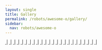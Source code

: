 ```yaml
---
layout: single
title: Gallery
permalink: /robots/awesome-o/gallery/
sidebar:
  nav: robots/awesome-o
---
```


<!-- Add jQuery library -->
<script type="text/javascript" src="http://code.jquery.com/jquery-latest.min.js"></script>

<!-- Add mousewheel plugin (this is optional) -->
<script type="text/javascript" src="\assets\js\plugins\fancybox\source\lib\jquery.mousewheel.pack.js"></script>

<!-- Add fancyBox -->
<link rel="stylesheet" href="\assets\js\plugins\fancybox\source\jquery.fancybox.css?v=2.1.7" type="text/css" media="screen" />
<script type="text/javascript" src="/assets/js/plugins/fancybox/source/jquery.fancybox.pack.js?v=2.1.7"></script>

<!-- Optionally add helpers - button, thumbnail and/or media -->
<link rel="stylesheet" href="/assets/js/plugins/fancybox/source/helpers/jquery.fancybox-buttons.css?v=1.0.5" type="text/css" media="screen" />
<script type="text/javascript" src="/assets/js/plugins/fancybox/source/helpers/jquery.fancybox-buttons.js?v=1.0.5"></script>
<script type="text/javascript" src="/assets/js/plugins/fancybox/source/helpers/jquery.fancybox-media.js?v=1.0.6"></script>

<link rel="stylesheet" href="/assets/js/plugins/fancybox/source/helpers/jquery.fancybox-thumbs.css?v=1.0.7" type="text/css" media="screen" />
<script type="text/javascript" src="/assets/js/plugins/fancybox/source/helpers/jquery.fancybox-thumbs.js?v=1.0.7"></script>

<script type="text/javascript">
    $(document).ready(function() {
        $(".fancybox").fancybox();
    });
</script>

<p>
    <a class="fancybox" rel="group" href="/assets/images/robots/awesome-o/side_view_1.jpg">
        <img src="/assets/images/robots/awesome-o/side_view_1.jpg" alt="" style="max-width: 30%; height: auto; width: auto\9;"/>
      </a>
    | <a class="fancybox" rel="group" href="/assets/images/robots/awesome-o/side_view_2.jpg">
        <img src="/assets/images/robots/awesome-o/side_view_2.jpg" alt="" style="max-width: 30%; height: auto; width: auto\9;"/>
      </a>
    | <a class="fancybox" rel="group" href="/assets/images/robots/awesome-o/side_view_3.jpg">
        <img src="/assets/images/robots/awesome-o/side_view_3.jpg" alt="" style="max-width: 30%; height: auto; width: auto\9;"/>
      </a>
    | <a class="fancybox" rel="group" href="/assets/images/robots/awesome-o/side_view_4.jpg">
        <img src="/assets/images/robots/awesome-o/side_view_4.jpg" alt="" style="max-width: 30%; height: auto; width: auto\9;"/>
      </a>
    | <a class="fancybox" rel="group" href="/assets/images/robots/awesome-o/side_view_5.jpg">
        <img src="/assets/images/robots/awesome-o/side_view_5.jpg" alt="" style="max-width: 30%; height: auto; width: auto\9;"/>
      </a>
    | <a class="fancybox" rel="group" href="/assets/images/robots/awesome-o/claw_block_2.jpg">
        <img src="/assets/images/robots/awesome-o/claw_block_2.jpg" alt="" style="max-width: 30%; height: auto; width: auto\9;"/>
      </a>
    | <a class="fancybox" rel="group" href="/assets/images/robots/awesome-o/claw_gears_1.jpg">
        <img src="/assets/images/robots/awesome-o/claw_gears_1.jpg" alt="" style="max-width: 30%; height: auto; width: auto\9;"/>
      </a>
    | <a class="fancybox" rel="group" href="/assets/images/robots/awesome-o/claw_mechanism_1.jpg">
        <img src="/assets/images/robots/awesome-o/claw_mechanism_1.jpg" alt="" style="max-width: 30%; height: auto; width: auto\9;"/>
      </a>
    | <a class="fancybox" rel="group" href="/assets/images/robots/awesome-o/claw_gears_2.jpg">
        <img src="/assets/images/robots/awesome-o/claw_gears_2.jpg" alt="" style="max-width: 30%; height: auto; width: auto\9;"/>
      </a>
    | <a class="fancybox" rel="group" href="/assets/images/robots/awesome-o/front_sensors_1.jpg">
        <img src="/assets/images/robots/awesome-o/front_sensors_1.jpg" alt="" style="max-width: 30%; height: auto; width: auto\9;"/>
      </a>
    | <a class="fancybox" rel="group" href="/assets/images/robots/awesome-o/front_sensors_2.jpg">
        <img src="/assets/images/robots/awesome-o/front_sensors_2.jpg" alt="" style="max-width: 30%; height: auto; width: auto\9;"/>
      </a>
    | <a class="fancybox" rel="group" href="/assets/images/robots/awesome-o/front_sensors_3.jpg">
        <img src="/assets/images/robots/awesome-o/front_sensors_3.jpg" alt="" style="max-width: 30%; height: auto; width: auto\9;"/>
      </a>
    | <a class="fancybox" rel="group" href="/assets/images/robots/awesome-o/lift_mechanism_1.jpg">
        <img src="/assets/images/robots/awesome-o/lift_mechanism_1.jpg" alt="" style="max-width: 30%; height: auto; width: auto\9;"/>
      </a>
    | <a class="fancybox" rel="group" href="/assets/images/robots/awesome-o/lift_gears_1.jpg">
        <img src="/assets/images/robots/awesome-o/lift_gears_1.jpg" alt="" style="max-width: 30%; height: auto; width: auto\9;"/>
      </a>
    | <a class="fancybox" rel="group" href="/assets/images/robots/awesome-o/rear_1.jpg">
        <img src="/assets/images/robots/awesome-o/rear_1.jpg" alt="" style="max-width: 30%; height: auto; width: auto\9;"/>
      </a>
    | <a class="fancybox" rel="group" href="/assets/images/robots/awesome-o/rear_2.jpg">
        <img src="/assets/images/robots/awesome-o/rear_2.jpg" alt="" style="max-width: 30%; height: auto; width: auto\9;"/>
      </a>
    | <a class="fancybox" rel="group" href="/assets/images/robots/awesome-o/rear_gear_1.jpg">
        <img src="/assets/images/robots/awesome-o/rear_gear_1.jpg" alt="" style="max-width: 30%; height: auto; width: auto\9;"/>
      </a>
    | <a class="fancybox" rel="group" href="/assets/images/robots/awesome-o/rear_gear_2.jpg">
        <img src="/assets/images/robots/awesome-o/rear_gear_2.jpg" alt="" style="max-width: 30%; height: auto; width: auto\9;"/>
      </a>
    | <a class="fancybox" rel="group" href="/assets/images/robots/awesome-o/rear_gear_close.jpg">
        <img src="/assets/images/robots/awesome-o/rear_gear_close.jpg" alt="" style="max-width: 30%; height: auto; width: auto\9;"/>
      </a>
    | <a class="fancybox" rel="group" href="/assets/images/robots/awesome-o/underneath_1.jpg">
        <img src="/assets/images/robots/awesome-o/underneath_1.jpg" alt="" style="max-width: 30%; height: auto; width: auto\9;"/>
      </a>
    | <a class="fancybox" rel="group" href="/assets/images/robots/awesome-o/underneath_2.jpg">
        <img src="/assets/images/robots/awesome-o/underneath_2.jpg" alt="" style="max-width: 30%; height: auto; width: auto\9;"/>
      </a>
    | <a class="fancybox" rel="group" href="/assets/images/robots/awesome-o/tinah_1.jpg">
        <img src="/assets/images/robots/awesome-o/tinah_1.jpg" alt="" style="max-width: 30%; height: auto; width: auto\9;"/>
      </a>
    | <a class="fancybox" rel="group" href="/assets/images/robots/awesome-o/top_view_1.jpg">
        <img src="/assets/images/robots/awesome-o/top_view_1.jpg" alt="" style="max-width: 30%; height: auto; width: auto\9;"/>
      </a>
    | <a class="fancybox" rel="group" href="/assets/images/robots/awesome-o/tower_top_1.jpg">
        <img src="/assets/images/robots/awesome-o/tower_top_1.jpg" alt="" style="max-width: 30%; height: auto; width: auto\9;"/>
      </a>
    | <a class="fancybox" rel="group" href="/assets/images/robots/awesome-o/side_view_6.jpg">
        <img src="/assets/images/robots/awesome-o/side_view_6.jpg" alt="" style="max-width: 30%; height: auto; width: auto\9;"/>
      </a>
</p>
